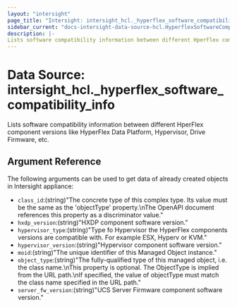 ```yaml
---
layout: "intersight"
page_title: "Intersight: intersight_hcl._hyperflex_software_compatibility_info"
sidebar_current: "docs-intersight-data-source-hcl.HyperflexSoftwareCompatibilityInfo"
description: |-
Lists software compatibility information between different HperFlex component versions like HyperFlex Data Platform, Hypervisor, Drive Firmware, etc.
---
```


# Data Source: intersight_hcl._hyperflex_software_compatibility_info
Lists software compatibility information between different HperFlex component versions like HyperFlex Data Platform, Hypervisor, Drive Firmware, etc.
## Argument Reference
The following arguments can be used to get data of already created objects in Intersight appliance:
* `class_id`:(string)"The concrete type of this complex type. Its value must be the same as the 'objectType' property.\nThe OpenAPI document references this property as a discriminator value."
* `hxdp_version`:(string)"HXDP component software version."
* `hypervisor_type`:(string)"Type fo Hypervisor the HyperFlex components versions are compatible with. For example ESX, Hyperv or KVM."
* `hypervisor_version`:(string)"Hypervisor component software version."
* `moid`:(string)"The unique identifier of this Managed Object instance."
* `object_type`:(string)"The fully-qualified type of this managed object, i.e. the class name.\nThis property is optional. The ObjectType is implied from the URL path.\nIf specified, the value of objectType must match the class name specified in the URL path."
* `server_fw_version`:(string)"UCS Server Firmware component software version."
